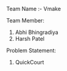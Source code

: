 Team Name :- Vmake

Team Member:
1. Abhi Bhingradiya
2. Harsh Patel

Problem Statement:
1. QuickCourt